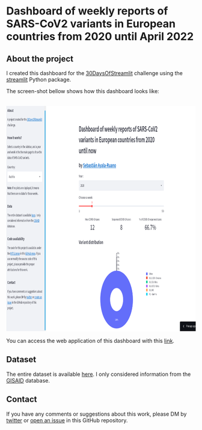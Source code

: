 # Dashboard of weekly reports of SARS-CoV2 variants in European countries from 2020 until April 2022

## About the project

I created this dashboard for the [30DaysOfStreamlit](https://share.streamlit.io/streamlit/30days) challenge using the [streamlit](https://streamlit.io/) Python package.

The screen-shot bellow shows how this dashboard looks like: 

<br />

<img src="dashboard_screenshot.png" width="800" height="600" alt="dahsboard screen-shot"/>

<br />

You can access the web application of this dashboard with this [link](https://share.streamlit.io/sayalaruano/dashboard_sars-cov2_variants_europe/main/st_dashboard_allcountries.py).

## Dataset 

The entire dataset is available [here](https://www.ecdc.europa.eu/en/publications-data/data-virus-variants-covid-19-eueea). I only considered information from the [GISAID](https://www.gisaid.org/) database.

## Contact 

If you have any comments or suggestions about this work, please DM by [twitter](https://twitter.com/sayalaruano) or [open an issue](https://github.com/sayalaruano/Dashboard_SARS-CoV2_variants_Europe/issues/new) in this GitHub repository.
